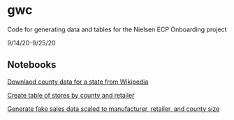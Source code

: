 # gwc
Code for generating data and tables for the Nielsen ECP Onboarding project

9/14/20-9/25/20

## Notebooks
[Downlaod county data for a state from Wikipedia](download_county_data.ipynb)

[Create table of stores by county and retailer](make_stores_table.ipynb)

[Generate fake sales data scaled to manufacturer, retailer, and county size](generate_sales_data.ipynb)
